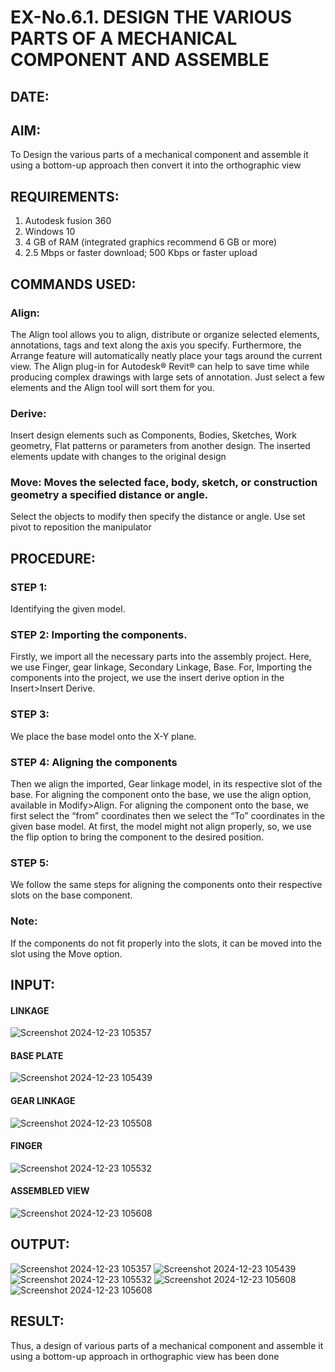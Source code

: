 # EX-No.6.1. DESIGN THE VARIOUS PARTS OF A MECHANICAL COMPONENT AND ASSEMBLE

## DATE:

## AIM: 
To Design the various parts of a mechanical component and assemble it using a bottom-up approach then convert it into the orthographic view

## REQUIREMENTS: 
1. Autodesk fusion 360
2. Windows 10
3. 4 GB of RAM (integrated graphics recommend 6 GB or more)
4. 2.5 Mbps or faster download; 500 Kbps or faster upload 

## COMMANDS USED:
### Align: 
The Align tool allows you to align, distribute or organize selected elements, annotations, tags and text along the axis you specify. Furthermore, the Arrange feature will automatically neatly place your tags around the current view.
The Align plug-in for Autodesk® Revit® can help to save time while producing complex drawings with large sets of annotation.
Just select a few elements and the Align tool will sort them for you.

### Derive:
Insert design elements such as Components, Bodies, Sketches, Work geometry, Flat patterns or parameters from another design.
The inserted elements update with changes to the original design

### Move: Moves the selected face, body, sketch, or construction geometry a specified distance or angle.
Select the objects to modify then specify the distance or angle. Use set pivot to reposition the manipulator

## PROCEDURE:
### STEP 1: 
 Identifying the given model.

### STEP 2: Importing the components.
Firstly, we import all the necessary parts into the assembly project. Here, we use Finger, gear linkage, Secondary Linkage, Base. For, Importing the components into the project, we use the insert derive option in the Insert>Insert Derive.

### STEP 3: 
We place the base model onto the X-Y plane.

### STEP 4: Aligning the components
Then we align the imported, Gear linkage model, in its respective slot of the base.
For aligning the component onto the base, we use the align option, available in Modify>Align.
For aligning the component onto the base, we first select the “from” coordinates then we select the “To” coordinates in the given base model. At first, the model might not align properly, so, we use the flip option to bring the component to the desired position.

### STEP 5: 
We follow the same steps for aligning the components onto their respective      slots on the base component.

### Note: 
If the components do not fit properly into the slots, it can be moved into the slot using the Move option.

## INPUT: 

#### LINKAGE
![Screenshot 2024-12-23 105357](https://github.com/user-attachments/assets/a5d986a2-87fe-4ce5-94e2-0f0542a995b2)

#### BASE PLATE  
![Screenshot 2024-12-23 105439](https://github.com/user-attachments/assets/16a7b113-8d8b-419c-9c93-610c996f25ed)

#### GEAR LINKAGE
![Screenshot 2024-12-23 105508](https://github.com/user-attachments/assets/b3cfef49-0434-4dac-a9a2-31a62d1dbef4)

#### FINGER
![Screenshot 2024-12-23 105532](https://github.com/user-attachments/assets/a442ab1e-8863-4166-ae4f-a3ca4970f597)

#### ASSEMBLED VIEW
![Screenshot 2024-12-23 105608](https://github.com/user-attachments/assets/85de1f3a-ccca-4c5f-a0f2-26a0acba7435)

## OUTPUT:
![Screenshot 2024-12-23 105357](https://github.com/user-attachments/assets/a5d986a2-87fe-4ce5-94e2-0f0542a995b2)
![Screenshot 2024-12-23 105439](https://github.com/user-attachments/assets/16a7b113-8d8b-419c-9c93-610c996f25ed)
![Screenshot 2024-12-23 105532](https://github.com/user-attachments/assets/a442ab1e-8863-4166-ae4f-a3ca4970f597)
![Screenshot 2024-12-23 105608](https://github.com/user-attachments/assets/85de1f3a-ccca-4c5f-a0f2-26a0acba7435)
![Screenshot 2024-12-23 105608](https://github.com/user-attachments/assets/85de1f3a-ccca-4c5f-a0f2-26a0acba7435)

## RESULT:
Thus, a design of various parts of a mechanical component and assemble it using a bottom-up approach in orthographic view has been done
